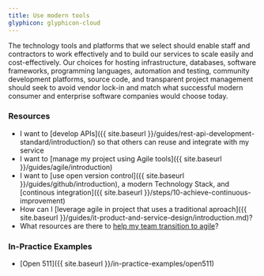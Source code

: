 ```yaml
---
title: Use modern tools
glyphicon: glyphicon-cloud
---
```


The technology tools and platforms that we select should enable staff and contractors to work effectively and to build our services to scale easily and cost-effectively. Our choices for hosting infrastructure, databases, software frameworks, programming languages, automation and testing, community development platforms, source code, and transparent project management should seek to avoid vendor lock-in and match what successful modern consumer and enterprise software companies would choose today.

### Resources

* I want to [develop APIs]({{ site.baseurl }}/guides/rest-api-development-standard/introduction/) so that others can reuse and integrate with my service
* I want to [manage my project using Agile tools]({{ site.baseurl }}/guides/agile/introduction)
* I want to [use open version control]({{ site.baseurl }}/guides/github/introduction), a modern Technology Stack, and [continous integration]({{ site.baseurl }}/steps/10-achieve-continuous-improvement)
* How can I [leverage agile in project that uses a traditional aproach]({{ site.baseurl }}/guides/it-product-and-service-design/introduction.md)?
* What resources are there to [help my team transition to agile](https://github.com/bcgov/agile-sdlc/wiki)?

### In-Practice Examples

* [Open 511]({{ site.baseurl }}/in-practice-examples/open511)
